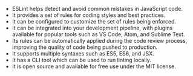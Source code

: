 

- ESLint helps detect and avoid common mistakes in JavaScript code.
- It provides a set of rules for coding styles and best practices. 
- It can be configured to customize the set of rules being enforced. 
- It can be integrated into your development pipeline, with plugins available for popular tools such as VS Code, Atom, and Sublime Text. 
- Its rules can be automatically applied during the code review process, improving the quality of code being pushed to production. 
- It supports multiple syntaxes such as ES5, ES6, and JSX. 
- It has a CLI tool which can be used to run linting locally. 
- It is open source and available for free use under the MIT license.